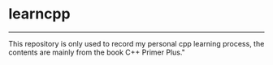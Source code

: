 # learncpp
---
This repository is only used to record my personal cpp learning process, the contents are mainly from the book C++ Primer Plus."
